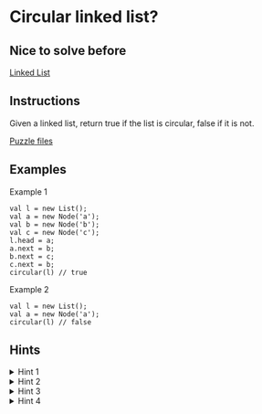 # Circular linked list?

## Nice to solve before

[Linked List](../base/LinkedList.md)

## Instructions

Given a linked list, return true if the list is circular, false if it is not.

[Puzzle files](.)

## Examples

Example 1

```
val l = new List();
val a = new Node('a');
val b = new Node('b');
val c = new Node('c');
l.head = a;
a.next = b;
b.next = c;
c.next = b;
circular(l) // true
```

Example 2

```
val l = new List();
val a = new Node('a');
circular(l) // false
```

## Hints

<details>
<summary>Hint 1</summary>
We should use more then one variable to store values that are retrieved during iteration (two pointer solution)
</details>

<details>
<summary>Hint 2</summary>
Name of these variables should be `slow` and `fast`
</details>

<details>
<summary>Hint 3</summary>
Assign next node to `slow` variable in every iteration
</details>

<details>
<summary>Hint 4</summary>
Assign next node of next node to `fast` variable in every iteration
</details>

